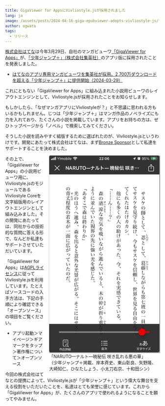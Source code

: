 ```yaml
---
title: GigaViewer for AppsにVivliostyle.jsが採用されました
lang: ja
image: /assets/posts/2024-04-16-giga-epubviewer-adopts-vivliostyle-js/fig-1.jpeg
author: ogwata
tags:
  - リリース
---
```



[株式会社はてな](https://hatena.co.jp/)は今年3月29日、自社のマンガビューワ[「GigaViewer for Apps」](https://hatena.co.jp/solutions/gigaviewer)が、[「少年ジャンプ＋」（株式会社集英社）](https://shonenjumpplus.com/)のアプリ版に採用されたことを発表しました。

- [はてなのアプリ専用マンガビューワを集英社が採用。2,700万ダウンロードを超える「少年ジャンプ＋」に提供開始（2024-03-29）](https://hatena.co.jp/press/release/entry/2024/03/29/120000)

これにともない「GigaViewer for Apps」に組み込まれた小説用ビューワのレイアウトエンジンとして、Vivliostyle.jsが採用されたことをお知らせします。

もしかしたら、「なぜマンガアプリにVivliostyleが？」と不思議に思われる方もいるかもしれません。じつは「少年ジャンプ＋」はマンガ作品のノベライズにも力を入れており、たくさんの小説を掲載しています。アプリをお持ちの方は、ぜひトップページから「ノベル」で検索してみてください。

そうした小説を読みやすく組版するために選ばれたのが、Vivliostyle.jsというわけです。開発にあたって株式会社はてなは、まず[Bronze Sponsor](http://127.0.0.1:4000/ja/sponsors/#%E3%82%B9%E3%83%9D%E3%83%B3%E3%82%B5%E3%83%BC%E4%B8%80%E8%A6%A7)として私達をサポートすることを決めました。

<figure style="float: right; margin: 0 0 1em 1em;">
  <img src="/assets/posts/2024-04-16-giga-epubviewer-adopts-vivliostyle-js/fig-1.jpeg" alt="「NARUTO—ナルト—暁秘伝 咲き乱れる悪の華」" style="width: 360px; box-shadow: 1px 1px 2px 1px grey;" />
  <figcaption  style="text-align: center font-size: 11pt;">「NARUTO—ナルト—暁秘伝 咲き乱れる悪の華」<br/>（少年ジャンプ＋掲載、岸本斉史、東山彰良、矢野隆、<br/>大崎知仁、ひなたしょう、小太刀右京、十和田シン）</figcaption>
</figure>

その上で、「GigaViewer for Apps」の小説用ビューワ用に、Vivliostyle.jsのモジュールであるVivliostyle Coreを文字組版用のレイアウトエンジンとして組み込みました。その開発にあたっては、同社からの技術的な質問に答える形で、なんどか私達もサポートさせていただいています。

「GigaViewer for Apps」は[AGPLライセンス](https://www.gnu.org/licenses/agpl-3.0.html)に従ってVivliostyle.jsを利用しています。たとえばソースコードの入手方法は、下記の手順により確認できる「オープンソース」の項目をご覧ください。

- アプリ起動＞マイページ＞ギアマークをタップ＞著作権について＞オープンソース

今回の株式会社はてなとの提携によって、Vivliostyle.jsが「少年ジャンプ＋」という偉大な舞台を支える役割をいただいたことを、私達はとても栄誉に感じています。これから「GigaViewer for Apps」が、たくさんのアプリで使われるようになることを願ってやみません。
